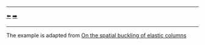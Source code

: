 ***
[⬅️](../004/README.md "Previous example")
[➡️](../006/README.md "Next example")
***

The example is adapted from [On the spatial buckling of elastic columns](https://doi.org/10.1142/S0219455425501469)
